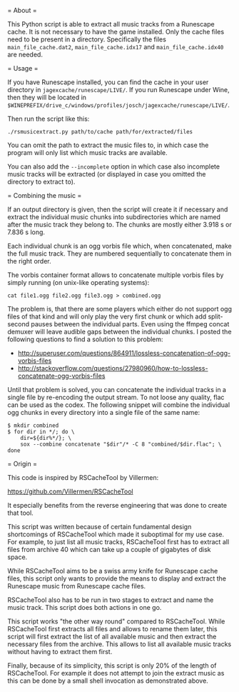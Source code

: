 = About =

This Python script is able to extract all music tracks from a Runescape cache.
It is not necessary to have the game installed. Only the cache files need to be
present in a directory. Specifically the files `main_file_cache.dat2`,
`main_file_cache.idx17` and `main_file_cache.idx40` are needed.

= Usage =

If you have Runescape installed, you can find the cache in your user directory
in `jagexcache/runescape/LIVE/`. If you run Runescape under Wine, then they
will be located in
`$WINEPREFIX/drive_c/windows/profiles/josch/jagexcache/runescape/LIVE/`.

Then run the script like this:

	./rsmusicextract.py path/to/cache path/for/extracted/files

You can omit the path to extract the music files to, in which case the program
will only list which music tracks are available.

You can also add the `--incomplete` option in which case also incomplete music
tracks will be extracted (or displayed in case you omitted the directory to
extract to).

= Combining the music =

If an output directory is given, then the script will create it if necessary
and extract the individual music chunks into subdirectories which are named
after the music track they belong to. The chunks are mostly either 3.918 s or
7.836 s long.

Each individual chunk is an ogg vorbis file which, when concatenated, make the
full music track. They are numbered sequentially to concatenate them in the
right order.

The vorbis container format allows to concatenate multiple vorbis files by
simply running (on unix-like operating systems):

	cat file1.ogg file2.ogg file3.ogg > combined.ogg

The problem is, that there are some players which either do not support ogg
files of that kind and will only play the very first chunk or which add
split-second pauses between the individual parts. Even using the ffmpeg concat
demuxer will leave audible gaps between the individual chunks. I posted the
following questions to find a solution to this problem:

 - http://superuser.com/questions/864911/lossless-concatenation-of-ogg-vorbis-files
 - http://stackoverflow.com/questions/27980960/how-to-lossless-concatenate-ogg-vorbis-files

Until that problem is solved, you can concatenate the individual tracks in a
single file by re-encoding the output stream. To not loose any quality, flac
can be used as the codex. The following snippet will combine the individual ogg
chunks in every directory into a single file of the same name:

	$ mkdir combined
	$ for dir in */; do \
		dir=${dir%*/}; \
		sox --combine concatenate "$dir"/* -C 8 "combined/$dir.flac"; \
	done

= Origin =

This code is inspired by RSCacheTool by Villermen:

https://github.com/Villermen/RSCacheTool

It especially benefits from the reverse engineering that was done to create
that tool.

This script was written because of certain fundamental design shortcomings of
RSCacheTool which made it suboptimal for my use case. For example, to just list
all music tracks, RSCacheTool first has to extract all files from archive 40
which can take up a couple of gigabytes of disk space.

While RSCacheTool aims to be a swiss army knife for Runescape cache files, this
script only wants to provide the means to display and extract the Runescape
music from Runescape cache files.

RSCacheTool also has to be run in two stages to extract and name the music
track. This script does both actions in one go.

This script works "the other way round" compared to RSCacheTool. While
RSCacheTool first extracts all files and allows to rename them later, this
script will first extract the list of all available music and then extract the
necessary files from the archive. This allows to list all available music
tracks without having to extract them first.

Finally, because of its simplicity, this script is only 20% of the length of
RSCacheTool. For example it does not attempt to join the extract music as this
can be done by a small shell invocation as demonstrated above.
